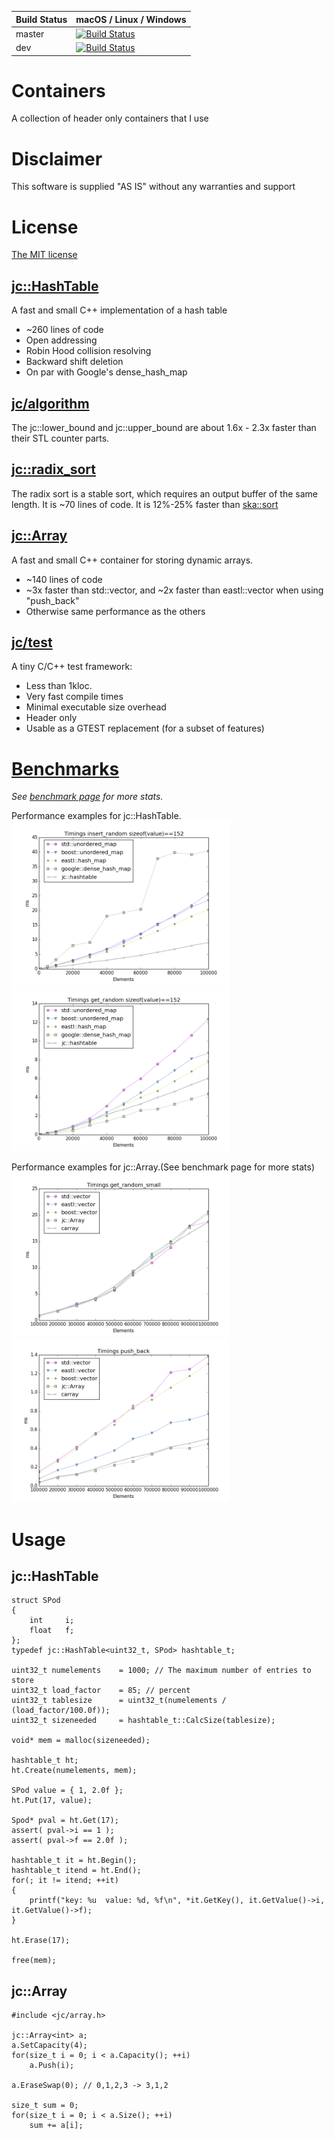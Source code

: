 | Build Status | macOS / Linux / Windows   |
|--------------|---------------------------|
|master        | [![Build Status](https://github.com/jcash/containers/workflows/Build/badge.svg?branch=master)](https://github.com/JCash/containers/actions?query=branch%3Amaster) |
|dev           | [![Build Status](https://github.com/jcash/containers/workflows/Build/badge.svg?branch=dev)](https://github.com/JCash/containers/actions?query=branch%3Adev) |



# Containers

A collection of header only containers that I use

# Disclaimer

This software is supplied "AS IS" without any warranties and support

# License

[The MIT license](http://choosealicense.com/licenses/mit/)

## [jc::HashTable](src/jc/hashtable.h)

A fast and small C++ implementation of a hash table

* ~260 lines of code
* Open addressing
* Robin Hood collision resolving
* Backward shift deletion
* On par with Google's dense_hash_map

## [jc/algorithm](src/jc/algorithm.h)

The jc::lower_bound and jc::upper_bound are about 1.6x - 2.3x faster than their STL counter parts.

## [jc::radix_sort](src/jc/sort.h)

The radix sort is a stable sort, which requires an output buffer of the same length.
It is ~70 lines of code.
It is 12%-25% faster than [ska::sort](https://github.com/skarupke/ska_sort)

## [jc::Array](src/jc/array.h)

A fast and small C++ container for storing dynamic arrays.

* ~140 lines of code
* ~3x faster than std::vector, and ~2x faster than eastl::vector when using "push_back"
* Otherwise same performance as the others

## [jc/test](src/jc/test.h)

A tiny C/C++ test framework:

* Less than 1kloc.
* Very fast compile times
* Minimal executable size overhead
* Header only
* Usable as a GTEST replacement (for a subset of features)


# [Benchmarks](benchmarks/README.md)

*See [benchmark page](benchmarks/README.md) for more stats.*

Performance examples for jc::HashTable.
<br/>
<img src="./benchmarks/images/timings_insert_random_sizeof(value)==152.png" alt="Timings insert_random size=152" width="350">
<img src="./benchmarks/images/timings_get_random_sizeof(value)==152.png" alt="Timings get_random size=152" width="350">

Performance examples for jc::Array.(See benchmark page for more stats)
<br/>
<img src="./benchmarks/images/array/timings_get_random_small.png" alt="Timings get_random size=8" width="350">
<img src="./benchmarks/images/array/timings_push_back.png" alt="Timings push_back size=8" width="350">


# Usage

## jc::HashTable

    struct SPod
    {
        int     i;
        float   f;
    };
    typedef jc::HashTable<uint32_t, SPod> hashtable_t;
    
    uint32_t numelements    = 1000; // The maximum number of entries to store
    uint32_t load_factor    = 85; // percent
    uint32_t tablesize      = uint32_t(numelements / (load_factor/100.0f)); 
    uint32_t sizeneeded     = hashtable_t::CalcSize(tablesize);
    
    void* mem = malloc(sizeneeded);
    
    hashtable_t ht;
    ht.Create(numelements, mem);
    
    SPod value = { 1, 2.0f };
    ht.Put(17, value);
    
    Spod* pval = ht.Get(17);
    assert( pval->i == 1 );
    assert( pval->f == 2.0f );
    
    hashtable_t it = ht.Begin();
    hashtable_t itend = ht.End();
    for(; it != itend; ++it)
    {
        printf("key: %u  value: %d, %f\n", *it.GetKey(), it.GetValue()->i, it.GetValue()->f);
    }
    
    ht.Erase(17);
    
    free(mem);

    
## jc::Array

    #include <jc/array.h>

    jc::Array<int> a;
    a.SetCapacity(4);
    for(size_t i = 0; i < a.Capacity(); ++i)
        a.Push(i);
    
    a.EraseSwap(0); // 0,1,2,3 -> 3,1,2    
    
    size_t sum = 0;
    for(size_t i = 0; i < a.Size(); ++i)
        sum += a[i];

    